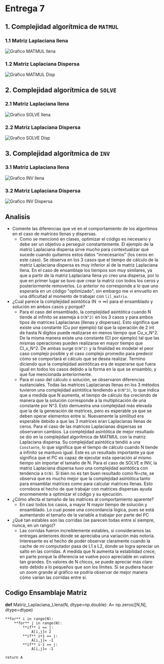 # Entrega 7

## 1. Complejidad algorítmica de `MATMUL`
   ### 1.1 Matriz Laplaciana llena
   ![Grafico MATMUL llena](https://user-images.githubusercontent.com/43649125/90902601-b63ad880-e39a-11ea-98fb-9c1230250c35.png)
   ### 1.2 Matriz Laplaciana Dispersa
   ![Grafico MATMUL Disp](https://user-images.githubusercontent.com/43649125/90902612-baff8c80-e39a-11ea-9973-1ff6f040edd0.png)

## 2. Complejidad algorítmica de `SOLVE`
   ### 2.1 Matriz Laplaciana llena
  ![Grafico SOLVE llena](https://user-images.githubusercontent.com/43649125/90902627-c05cd700-e39a-11ea-937c-80bfd3bf1e27.png)
   ### 2.2 Matriz Laplaciana Dispersa
  ![Grafico SOLVE Disp](https://user-images.githubusercontent.com/43649125/90902638-c3f05e00-e39a-11ea-9fdb-0fbb2bbd3641.png)

## 3. Complejidad algorítmica de `INV`
   ### 3.1 Matriz Laplaciana llena
  ![Grafico INV llena](https://user-images.githubusercontent.com/43649125/90902655-c81c7b80-e39a-11ea-83d9-cb155864961b.png)
   ### 3.2 Matriz Laplaciana Dispersa
  ![Grafico INV Dispersa](https://user-images.githubusercontent.com/43649125/90902667-cc489900-e39a-11ea-8b50-bb8f70e039ff.png)

## Analisis
* Comente las diferencias que ve en el comportamiento de los algoritmos en el caso de matrices llenas y dispersas.
   * Como se mencionó en clases, optimizar el código es necesario y debe ser un objetivo a perseguir constantemente. El ejemplo de la matriz Laplaciana dispersa sirve mucho para contextualizar qué sucede cuando quitamos estos datos "innecesarios" (los ceros en este caso). Se observa en los 3 casos que el tiempo de cálculo de la matriz Laplaciana dispersa es muy inferior al de la matriz Laplaciana llena. En el caso de ensamblaje los tiempos son muy similares, ya que a partir de la matriz Laplaciana llena yo creo una dispersa, por lo que en primer lugar se tuvo que crear la matriz con todos los ceros y posteriormente removerlos. Lo anterior no corresponde a lo que uno esperaría en un código "optimizado", sin embargo me vi envuelto en una dificultad al momento de trabajar con `lil_matrix`.
* ¿Cual parece la complejidad asintótica (N → ∞)  para el ensamblado y solución en ambos casos y porqué?
   * Para el caso del ensamblado, la complejidad asintótica cuando N tiende al infinito se asemeja a `O(N^2)` en los 3 casos y para ambos tipos de matrices Laplacianas (llenas y dispersas). Esto significa que existe una constante (Cu por ejemplo) tal que la operación de 2 int de hasta N dígitos puede realizarse en menos tiempo que Cu_x_N^2. De la misma manera existe una constante (Cl por ejemplo) tal que las mismas operaciones pueden realizarse en mayor tiempo que Cl_x_N^2. De ambas surge `O(N^2)` y la finalidad es modelar el peor caso complejo posible y el caso complejo promedio para predecir cómo se comportará el cálculo que se desea realizar. Termino diciendo que la complejidad asintóticas era de esperarse que fuera igual en todos los casos debido a la forma en la que se ensamblo, y que fue mencionada anteriormente.
   * Para el caso del cálculo o solución, se observaron diferencias sustanciales. Todas las matrices Laplacianas llenas en los 3 métodos tuvieron una complejidad asintótica tendiendo a `O(N^3)`, lo que indica que a medida que N aumenta, el tiempo de cálculo iba creciendo de manera que la solución corresponde a la multiplicación de una constante por N^3. Esto demuestra una complejidad más elevada que la de la generación de matrices, pero es esperable ya que se deben operar elementos entre sí. Nuevamente la similitud era esperable debido a que las 3 matrices eran Laplacianas llenas de ceros.
   Para el caso de las matrices Laplacianas dispersas se observaron cambios. La complejidad asintótica de mejor resultado se dio en la complejidad algorítmica de MATMUL con la matriz Laplaciana dispersa. Su complejidad asintótica tendió a una `Constante`, lo que significa que el tiempo de cálculo cuando N tiende a infinito se mantuvo igual. Este es un resultado importante ya que significa que el PC es capaz de ejecutar esta operación al mismo tiempo sin importar el tamaño de N. Para el caso de SOLVE e INV, la matriz Laplaciana dispersa tuvo una complejidad asintótica con tendencia a `O(N)`. Si bien no es tan buen resultado como N=cte, se observa que es mucho mejor que la complejidad asintótica tanto para ensamblar matrices como para calcular matrices llenas. Esto corrobora el hecho de que trabajar con matrices dispersas ayuda enormemente a optimizar el código y su ejecución.
* ¿Cómo afecta el tamaño de las matrices al comportamiento aparente?
   * En casi todos los casos, a mayor N mayor tiempo de solución y ensamblado. Lo cual posee una concordancia lógica, pues se está aumentando el tamaño de la variable a trabajar por parte del PC
* ¿Qué tan estables son las corridas (se parecen todas entre sí siempre, nunca, en un rango)?
   * Las corridas fueron increíblemente estables, si consideramos las entregas anteriores donde se apreciaba una variación más notoria. Interesante es el hecho de poder observar claramente cuando la cache de mi computador pasa de L1 a L2, donde se logra apreciar un salto en las corridas. A medida que N aumenta la estabilidad crece, en parte porque la diferencia se vuelve poco apreciable en valores tan grandes. En valores de N chicos, se puede apreciar más claro esto debido a lo pequeños que son los límites. Si se pudiera hacer un zoom grande al gráfico se podría observar de mejor manera cómo varían las corridas entre sí.

## Codigo Ensamblaje Matriz
   **def** Matriz_Laplaciana_Llena(N, dtype=np.double):
    A= np.zeros([N,N], dtype=dtype)
    
    **for** i in range(N):
        **for** j in range(N):
            **if** i == j:
                A[i,j]= 2
            **if** i+1 == j:
                A[i,j]= -1
            **if** i-1 == j:
                A[i,j]= -1
    
    return A
